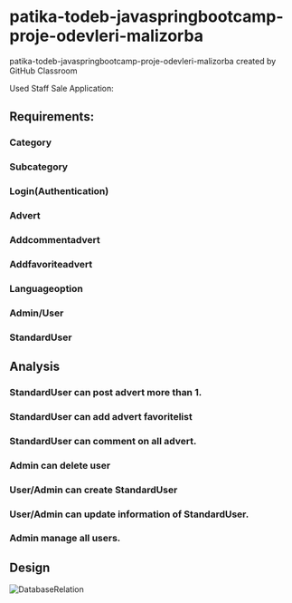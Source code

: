 # patika-todeb-javaspringbootcamp-proje-odevleri-malizorba
patika-todeb-javaspringbootcamp-proje-odevleri-malizorba created by GitHub Classroom

Used Staff Sale Application:

## Requirements:
### Category
### Subcategory
### Login(Authentication)
### Advert
### Addcommentadvert
### Addfavoriteadvert
### Languageoption
### Admin/User
### StandardUser



## Analysis
### StandardUser can post advert more than 1.
### StandardUser can add advert favoritelist
### StandardUser can comment on all advert.
### Admin can delete user
### User/Admin can create StandardUser
### User/Admin can update information of StandardUser.
### Admin manage all users.


## Design


![DatabaseRelation](https://user-images.githubusercontent.com/97551928/183254604-e1d1522d-f75f-4b0a-87c2-d2665727b773.PNG)

